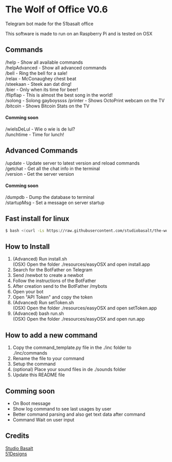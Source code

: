 # The Wolf of Office V0.6

Telegram bot made for the 51basalt office

This software is made to run on an Raspberry Pi and is tested on OSX

## Commands
/help - Show all available commands <br>
/helpAdvanced - Show all advanced commands <br>
/bell - Ring the bell for a sale! <br>
/relax - McConaughey chest beat <br>
/steekaan - Steek aan dat ding! <br>
/bier - Only when its time for beer! <br>
/flipflap - This is almost the best song in the world! <br>
/solong - Solong gayboyssss
/printer - Shows OctoPrint webcam on the TV
/bitcoin - Shows Bitcoin Stats on the TV
#### Comming soon
/wieIsDeLul - Wie o wie is de lul? <br>
/lunchtime - Time for lunch! <br>

## Advanced Commands
/update - Update server to latest version and reload commands <br>
/getchat - Get all the chat info in the terminal <br>
/version - Get the server version <br>
#### Comming soon
/dumpdb - Dump the database to terminal <br>
/startupMsg - Set a message on server startup <br>

## Fast install for linux
```bash
$ bash <(curl -Ls https://raw.githubusercontent.com/studiobasalt/the-wolf-of-office/main/install.sh)
```

## How to Install
1. (Advanced) Run install.sh <br>
   (OSX) Open the folder ./resources/easyOSX and open install.app
2. Search for the BotFather on Telegram
3. Send /newbot to create a newbot
4. Follow the instructions of the BotFather
5. After creation send to the BotFather /mybots
6. Open your bot
7. Open "API Token" and copy the token
8. (Advanced) Run setToken.sh <br>
   (OSX) Open the folder ./resources/easyOSX and open setToken.app
9. (Advanced) bash run.sh <br>
    (OSX) Open the folder ./resources/easyOSX and open run.app

## How to add a new command
1. Copy the command_template.py file in the ./inc folder to ./inc/commands
2. Rename the file to your command
3. Setup the command
4. (optional) Place your sound files in de ./sounds folder
5. Update this README file

## Comming soon
- On Boot message
- Show log command to see last usages by user
- Better command parsing and also get text data after command
- Command Wait on user input

## Credits
[Studio Basalt](https://studiobasalt.com "Studio Basalt") <br>
[51Designs](https://www.51designs.nl/) <br>
